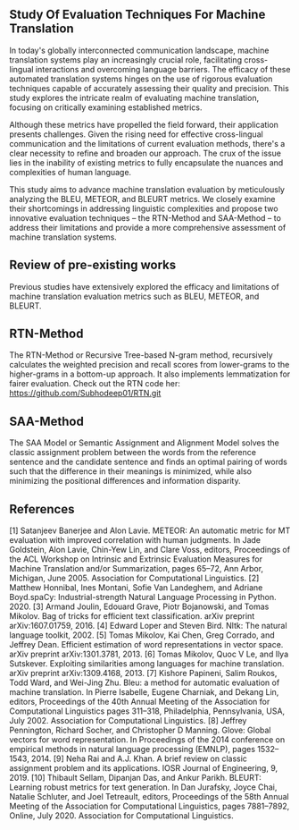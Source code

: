 ## Study Of Evaluation Techniques For Machine Translation
In today's globally interconnected communication landscape, machine translation systems play an increasingly crucial role, facilitating cross-lingual interactions and overcoming language barriers. The efficacy of these automated translation systems hinges on the use of rigorous evaluation techniques capable of accurately assessing their quality and precision. This study explores the intricate realm of evaluating machine translation, focusing on critically examining established metrics.

Although these metrics have propelled the field forward, their application presents challenges. Given the rising need for effective cross-lingual communication and the limitations of current evaluation methods, there's a clear necessity to refine and broaden our approach. The crux of the issue lies in the inability of existing metrics to fully encapsulate the nuances and complexities of human language.

This study aims to advance machine translation evaluation by meticulously analyzing the BLEU, METEOR, and BLEURT metrics. We closely examine their shortcomings in addressing linguistic complexities and propose two innovative evaluation techniques – the RTN-Method and SAA-Method – to address their limitations and provide a more comprehensive assessment of machine translation systems. 
## Review of pre-existing works
Previous studies have extensively explored the efficacy and limitations of machine translation evaluation metrics such as BLEU, METEOR, and BLEURT.
## RTN-Method
The RTN-Method or Recursive Tree-based N-gram method, recursively calculates the weighted precision and recall scores from lower-grams to the higher-grams in a bottom-up approach. It also implements lemmatization for fairer evaluation. Check out the RTN code her: https://github.com/Subhodeep01/RTN.git
## SAA-Method
The SAA Model or Semantic Assignment and Alignment Model solves the classic assignment problem between the words from the reference sentence and the candidate sentence and finds an optimal pairing of words such that the difference in their meanings is minimized, while also minimizing the positional differences and information disparity.
## References
[1] Satanjeev Banerjee and Alon Lavie. METEOR: An automatic metric for MT evaluation with improved correlation with human judgments. In Jade Goldstein, Alon Lavie, Chin-Yew Lin, and Clare Voss, editors, Proceedings of the ACL Workshop on Intrinsic and Extrinsic Evaluation Measures for Machine Translation and/or Summarization, pages 65–72, Ann Arbor, Michigan, June 2005. Association for Computational Linguistics.
[2] Matthew Honnibal, Ines Montani, Sofie Van Landeghem, and Adriane Boyd.spaCy: Industrial-strength Natural Language Processing in Python. 2020.
[3] Armand Joulin, Edouard Grave, Piotr Bojanowski, and Tomas Mikolov. Bag of tricks for efficient text classification. arXiv preprint arXiv:1607.01759, 2016.
[4] Edward Loper and Steven Bird. Nltk: The natural language toolkit, 2002.
[5] Tomas Mikolov, Kai Chen, Greg Corrado, and Jeffrey Dean. Efficient estimation of word representations in vector space. arXiv preprint arXiv:1301.3781, 2013.
[6] Tomas Mikolov, Quoc V Le, and Ilya Sutskever. Exploiting similarities among languages for machine translation. arXiv preprint arXiv:1309.4168, 2013.
[7] Kishore Papineni, Salim Roukos, Todd Ward, and Wei-Jing Zhu. Bleu: a method for automatic evaluation of machine translation. In Pierre Isabelle, Eugene Charniak, and Dekang Lin, editors,
Proceedings of the 40th Annual Meeting of the Association for Computational Linguistics pages 311–318, Philadelphia, Pennsylvania, USA, July 2002. Association for Computational Linguistics.
[8] Jeffrey Pennington, Richard Socher, and Christopher D Manning. Glove: Global vectors for word representation. In Proceedings of the 2014 conference on empirical methods in natural language processing (EMNLP), pages 1532–1543, 2014.
[9] Neha Rai and A.J. Khan. A brief review on classic assignment problem and its applications. IOSR Journal of Engineering, 9, 2019.
[10] Thibault Sellam, Dipanjan Das, and Ankur Parikh. BLEURT: Learning robust metrics for text generation. In Dan Jurafsky, Joyce Chai, Natalie Schluter, and Joel Tetreault, editors, Proceedings of the 58th Annual Meeting of the Association for Computational Linguistics, pages 7881–7892, Online, July 2020. Association for Computational Linguistics.
